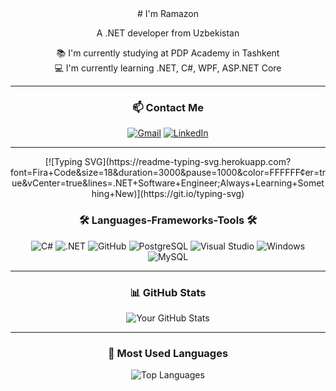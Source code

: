 <div align="center">

<div class="d-flex gap-2">
  <div>
    # I'm Ramazon

  A .NET developer from Uzbekistan
  
  📚 I'm currently studying at PDP Academy in Tashkent  
  💻 I'm currently learning .NET, C#, WPF, ASP.NET Core
  
  ---
  
  ### 📫 Contact Me
  [![Gmail](https://img.shields.io/badge/Gmail-D14836?style=for-the-badge&logo=gmail&logoColor=white)](shukhratovich75@gmail.com)
  [![LinkedIn](https://img.shields.io/badge/LinkedIn-0077B5?style=for-the-badge&logo=linkedin&logoColor=white)](https://linkedin.com/in/ramazon-choriyev-2485492b4/)
  
  ---
  </div>
  <div>
    [![Typing SVG](https://readme-typing-svg.herokuapp.com?font=Fira+Code&size=18&duration=3000&pause=1000&color=FFFFFF&center=true&vCenter=true&lines=.NET+Software+Engineer;Always+Learning+Something+New)](https://git.io/typing-svg)

  </div>
</div>

### 🛠️ Languages-Frameworks-Tools 🛠️

<p align="center">
  <img src="https://img.shields.io/badge/C%23-239120?style=for-the-badge&logo=c-sharp&logoColor=white" alt="C#">
  <img src="https://img.shields.io/badge/.NET-512BD4?style=for-the-badge&logo=dotnet&logoColor=white" alt=".NET">
  <img src="https://img.shields.io/badge/GitHub-181717?style=for-the-badge&logo=github&logoColor=white" alt="GitHub">
  <img src="https://img.shields.io/badge/PostgreSQL-336791?style=for-the-badge&logo=postgresql&logoColor=white" alt="PostgreSQL">
  <img src="https://img.shields.io/badge/Visual%20Studio-5C2D91?style=for-the-badge&logo=visual-studio&logoColor=white" alt="Visual Studio">
  <img src="https://img.shields.io/badge/Windows-0078D6?style=for-the-badge&logo=windows&logoColor=white" alt="Windows">
  <img src="https://img.shields.io/badge/MySQL-4479A1?style=for-the-badge&logo=mysql&logoColor=white" alt="MySQL">
</p>


---

### 📊 GitHub Stats

![Your GitHub Stats](https://github-readme-stats.vercel.app/api?username=Ramadan1011&show_icons=true&theme=radical)

---

### 🚀 Most Used Languages

![Top Languages](https://github-readme-stats.vercel.app/api/top-langs/?username=Ramadan1011&layout=compact&theme=radical)
</div>
